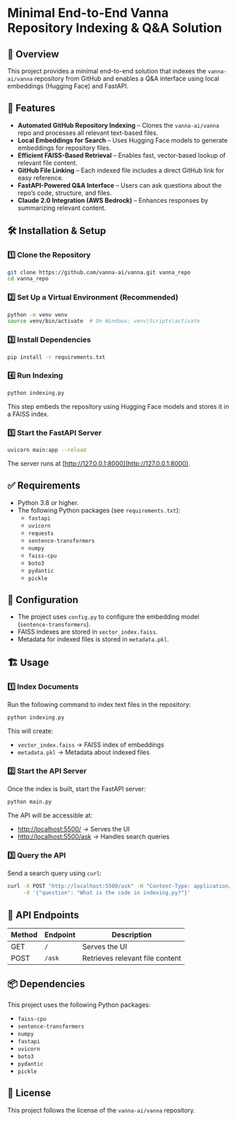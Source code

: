 # Minimal End-to-End Vanna Repository Indexing & Q&A Solution

## 📌 Overview
This project provides a minimal end-to-end solution that indexes the `vanna-ai/vanna` repository from GitHub and enables a Q&A interface using local embeddings (Hugging Face) and FastAPI.

## 🚀 Features
- **Automated GitHub Repository Indexing** – Clones the `vanna-ai/vanna` repo and processes all relevant text-based files.
- **Local Embeddings for Search** – Uses Hugging Face models to generate embeddings for repository files.
- **Efficient FAISS-Based Retrieval** – Enables fast, vector-based lookup of relevant file content.
- **GitHub File Linking** – Each indexed file includes a direct GitHub link for easy reference.
- **FastAPI-Powered Q&A Interface** – Users can ask questions about the repo’s code, structure, and files.
- **Claude 2.0 Integration (AWS Bedrock)** – Enhances responses by summarizing relevant content.

## 🛠️ Installation & Setup

### 1️⃣ Clone the Repository
```bash
git clone https://github.com/vanna-ai/vanna.git vanna_repo
cd vanna_repo
```

### 2️⃣ Set Up a Virtual Environment (Recommended)
```bash
python -m venv venv
source venv/bin/activate  # On Windows: venv\Scripts\activate
```

### 3️⃣ Install Dependencies
```bash
pip install -r requirements.txt
```

### 4️⃣ Run Indexing
```bash
python indexing.py
```
This step embeds the repository using Hugging Face models and stores it in a FAISS index.

### 5️⃣ Start the FastAPI Server
```bash
uvicorn main:app --reload
```
The server runs at [http://127.0.0.1:8000](http://127.0.0.1:8000).

## ✅ Requirements
- Python 3.8 or higher.
- The following Python packages (see `requirements.txt`):
  - `fastapi`
  - `uvicorn`
  - `requests`
  - `sentence-transformers`  
  - `numpy`
  - `faiss-cpu`
  - `boto3`
  - `pydantic`
  - `pickle`

## 🔧 Configuration
- The project uses `config.py` to configure the embedding model (`sentence-transformers`).
- FAISS indexes are stored in `vector_index.faiss`.
- Metadata for indexed files is stored in `metadata.pkl`.

## 🏗 Usage

### 1️⃣ Index Documents
Run the following command to index text files in the repository:
```bash
python indexing.py
```
This will create:
- `vector_index.faiss` → FAISS index of embeddings
- `metadata.pkl` → Metadata about indexed files

### 2️⃣ Start the API Server
Once the index is built, start the FastAPI server:
```bash
python main.py
```
The API will be accessible at:
- [http://localhost:5500/](http://localhost:5500/) → Serves the UI
- [http://localhost:5500/ask](http://localhost:5500/ask) → Handles search queries

### 3️⃣ Query the API
Send a search query using `curl`:
```bash
curl -X POST "http://localhost:5500/ask" -H "Content-Type: application/json" \
     -d '{"question": "What is the code in indexing.py?"}'
```

## 📜 API Endpoints
| Method | Endpoint | Description |
|--------|----------|-------------|
| GET | `/` | Serves the UI |
| POST | `/ask` | Retrieves relevant file content |

## 📦 Dependencies
This project uses the following Python packages:
- `faiss-cpu`
- `sentence-transformers`
- `numpy`
- `fastapi`
- `uvicorn`
- `boto3`
- `pydantic`
- `pickle`

## 🔗 License
This project follows the license of the `vanna-ai/vanna` repository.
